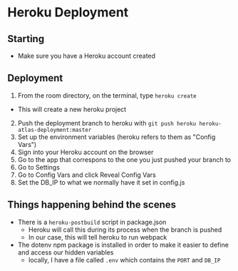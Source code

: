 # Heroku Deployment

## Starting
- Make sure you have a Heroku account created

## Deployment
1. From the room directory, on the terminal, type `heroku create`
  - This will create a new heroku project
2. Push the deployment branch to heroku with `git push heroku heroku-atlas-deployment:master`
3. Set up the environment variables (heroku refers to them as "Config Vars")
  1. Sign into your Heroku account on the browser
  2. Go to the app that correspons to the one you just pushed your branch to
  3. Go to Settings
  4. Go to Config Vars and click Reveal Config Vars
  5. Set the DB_IP to what we normally have it set in config.js

## Things happening behind the scenes
- There is a `heroku-postbuild` script in package.json
  - Heroku will call this during its process when the branch is pushed
  - In our case, this will tell heroku to run webpack
- The dotenv npm package is installed in order to make it easier to define and access our hidden variables
  - locally, I have a file called `.env` which contains the `PORT` and `DB_IP`
